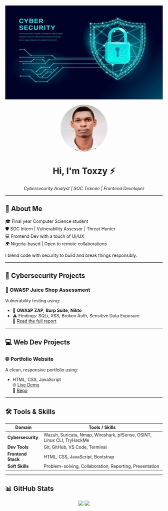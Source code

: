 
<!-- Header Banner -->
<p align="center">
  <img src="https://github.com/Tolu12wani/Toxzy/blob/main/Premium%20Vector%20_%20Cyber%20security%20concept.jpg" alt="Cybersecurity Banner" width="100%" height="300">
</p>

<!-- Circular Profile Picture -->
<p align="center">
  <img src="https://github.com/Tolu12wani/Toxzy/blob/main/WhatsApp%20Image%202025-06-19%20at%2000.01.23_e40b091d.jpg" alt="Profile Picture" width="150" height="150" style="border-radius: 50%;">
</p>

<h1 align="center">Hi, I'm Toxzy ⚡</h1>
<p align="center"><i>Cybersecurity Analyst | SOC Trainee | Frontend Developer</i></p>

---

## 🧠 About Me

🎓 Final year Computer Science student  
🛡️ SOC Intern | Vulnerability Assessor | Threat Hunter  
💻 Frontend Dev with a touch of UI/UX  
🌍 Nigeria-based | Open to remote collaborations  

I blend code with security to build and break things responsibly.

---

## 🔐 Cybersecurity Projects

### 🧪 OWASP Juice Shop Assessment
Vulnerability testing using:
- 🔎 **OWASP ZAP**, **Burp Suite**, **Nikto**
- ⚠️ Findings: SQLi, XSS, Broken Auth, Sensitive Data Exposure  
📑 [Read the full report](https://github.com/Tolu12wani/proj_fut_01)

---

## 💻 Web Dev Projects

### 🌐 Portfolio Website  
A clean, responsive portfolio using:
- HTML, CSS, JavaScript  
🌐 [Live Demo](https://tolu12wani.github.io/folio/)  
📁 [Repo](https://github.com/Tolu12wani/folio)

---

## 🛠️ Tools & Skills

| Domain             | Tools / Skills                                                                 |
|--------------------|--------------------------------------------------------------------------------|
| **Cybersecurity**  | Wazuh, Suricata, Nmap, Wireshark, pfSense, OSINT, Linux CLI, TryHackMe         |
| **Dev Tools**      | Git, GitHub, VS Code, Terminal                                                  |
| **Frontend Stack** | HTML, CSS, JavaScript, Bootstrap                                                |
| **Soft Skills**    | Problem-solving, Collaboration, Reporting, Presentation                        |

---

## 📊 GitHub Stats

<p align="center">
  <img src="https://github-readme-stats.vercel.app/api?username=Tolu12wani&show_icons=true&theme=tokyonight" width="48%">
  <img src="https://github-readme-stats.vercel.app/api/top-langs/?username=Tolu12wani&layout=compact&theme=tokyonight" width="48%">
</p>


